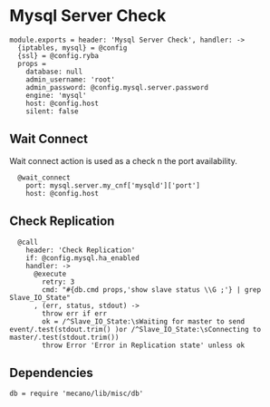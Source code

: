 
# Mysql Server Check

    module.exports = header: 'Mysql Server Check', handler: ->
      {iptables, mysql} = @config
      {ssl} = @config.ryba
      props =
        database: null
        admin_username: 'root'
        admin_password: @config.mysql.server.password
        engine: 'mysql'
        host: @config.host
        silent: false

## Wait Connect
Wait connect action is used as a check n the port availability.

      @wait_connect
        port: mysql.server.my_cnf['mysqld']['port']
        host: @config.host

## Check Replication

      @call 
        header: 'Check Replication'
        if: @config.mysql.ha_enabled
        handler: ->
          @execute
            retry: 3
            cmd: "#{db.cmd props,'show slave status \\G ;'} | grep Slave_IO_State"
          , (err, status, stdout) ->
            throw err if err
            ok = /^Slave_IO_State:\sWaiting for master to send event/.test(stdout.trim() )or /^Slave_IO_State:\sConnecting to master/.test(stdout.trim())
            throw Error 'Error in Replication state' unless ok

## Dependencies

    db = require 'mecano/lib/misc/db'
